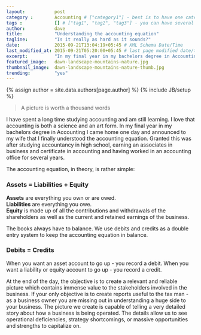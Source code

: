 ```yaml
---
layout:           post
category :        Accounting # ["category1"] - best is to have one category in a post      
tags :            [] # ["tag1", "tag2", "tag3"] - you can have several post tags
author:           dave
title:            "Understanding the accounting equation"
tagline:          "Is it really as hard as it sounds?"
date:             2015-09-21T13:04:19+05:45 # XML Schema Date/Time
last_modified_at: 2015-09-21T05:20:00+05:45 # last page modified date/time
excerpt:          "In my final year in my bachelors degree in Accounting I came home one day and announced to my wife that I finally understood the accounting equation." # Optional for overriding content excerpt
featured_image:   dawn-landscape-mountains-nature.jpg
thumbnail_image:  dawn-landscape-mountains-nature-thumb.jpg
trending:         "yes"
---
```

{% assign author = site.data.authors[page.author] %}
{% include JB/setup %}

<blockquote class="pullquote">A picture is worth a thousand words </blockquote>
<p class="quote-before-p">I have spent a long time studying accounting and am still learning. I love that accounting is both a science and an art form. In my final year in my bachelors degree in Accounting I came home one day and announced to my wife that I finally understood the accounting equation. Granted this was after studying accountancy in high school, earning an associates in business and certificate in accounting and having worked in an accounting office for several years.</p>
<p class="p-after-p">The accounting equation, in theory, is rather simple:</p>
<h3 class="h3-after-p">Assets = Liabilities + Equity </h3>
<p class="p-after-h3">
<strong>Assets</strong> are everything you own or are owed.<br/>
<strong>Liabilities</strong> are everything you owe.<br/>
<strong>Equity</strong> is made up of all the contributions and withdrawals of the shareholders as well as the current and retained earnings of the business.</p>
<p class="p-after-p">The books always have to balance. We use debits and credits as a double entry system to keep the accounting equation in balance.</p>
<h3 class="h3-after-p">Debits = Credits </h3>
<p class="p-after-h3">When you want an asset account to go up - you record a debit. When you want a liability or equity account to go up - you record a credit.</p>
<p class="p-after-p">At the end of the day, the objective is to create a relevant and reliable picture which contains immense value to the stakeholders involved in the business. If your only objective is to create reports useful to the tax man - as a business owner you are missing out in understanding a huge side to your business. The picture we create is capable of telling a very detailed story about how a business is being operated. The details allow us to see operational deficiencies, strategy shortcomings, or massive opportunities and strengths to capitalize on.</p>
